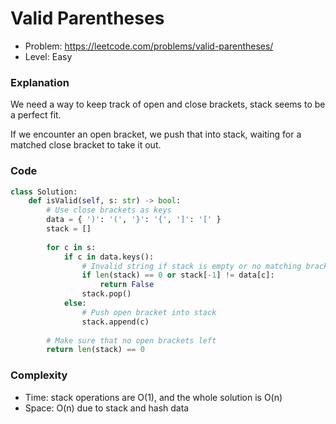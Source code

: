 # Valid Parentheses

- Problem: https://leetcode.com/problems/valid-parentheses/
- Level: Easy

### Explanation

We need a way to keep track of open and close brackets, stack seems to be a perfect fit.

If we encounter an open bracket, we push that into stack, waiting for a matched close bracket to take it out.

### Code

```python
class Solution:
    def isValid(self, s: str) -> bool:
        # Use close brackets as keys
        data = { ')': '(', '}': '{', ']': '[' }
        stack = []
        
        for c in s:
            if c in data.keys():
                # Invalid string if stack is empty or no matching bracket with current close bracket
                if len(stack) == 0 or stack[-1] != data[c]:
                    return False
                stack.pop()
            else:
                # Push open bracket into stack
                stack.append(c)
                
        # Make sure that no open brackets left
        return len(stack) == 0
```

### Complexity

- Time: stack operations are O(1), and the whole solution is O(n)
- Space: O(n) due to stack and hash data
